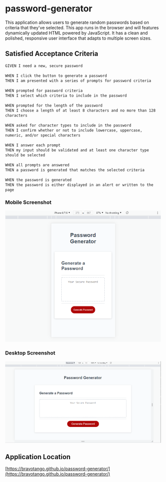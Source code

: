 # password-generator

This application allows users to generate random passwords based on criteria that they've selected. This app runs in the browser and will features dynamically updated HTML powered by JavaScript. It has a clean and polished, responsive user interface that adapts to multiple screen sizes.

## Satisfied Acceptance Criteria

```
GIVEN I need a new, secure password

WHEN I click the button to generate a password
THEN I am presented with a series of prompts for password criteria

WHEN prompted for password criteria
THEN I select which criteria to include in the password

WHEN prompted for the length of the password
THEN I choose a length of at least 8 characters and no more than 128 characters

WHEN asked for character types to include in the password
THEN I confirm whether or not to include lowercase, uppercase, numeric, and/or special characters

WHEN I answer each prompt
THEN my input should be validated and at least one character type should be selected

WHEN all prompts are answered
THEN a password is generated that matches the selected criteria

WHEN the password is generated
THEN the password is either displayed in an alert or written to the page
```

### Mobile Screenshot

![mobile view of app](./images/mobile.png)

### Desktop Screenshot

![desktop view of app](./images/desktop.png)

## Application Location

[https://bravotango.github.io/password-generator/](https://bravotango.github.io/password-generator/)
